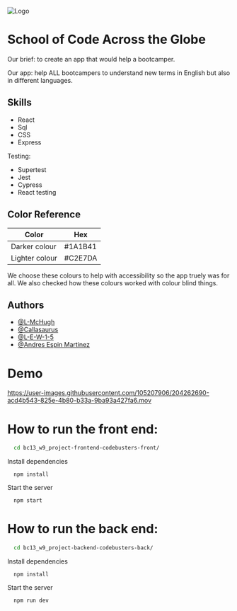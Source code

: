 

![Logo](https://i.postimg.cc/Dwp8SNVr/Who-are-you-gonna-call-1.jpg)

# School of Code Across the Globe

Our brief: to create an app that would help a bootcamper.

Our app: help ALL bootcampers to understand new terms in English but also in different languages.

## Skills

- React
- Sql
- CSS
- Express

Testing:
- Supertest
- Jest
- Cypress
- React testing 


## Color Reference

| Color             | Hex                                                                |
| ----------------- | ------------------------------------------------------------------ |
| Darker colour | #1A1B41 |
| Lighter colour| #C2E7DA |

We choose these colours to help with accessibility so the app truely was for all. We also checked how these colours worked with colour blind things. 


## Authors

- [@L-McHugh](https://github.com/L-McHugh)
- [@Callasaurus](https://github.com/Callasaurus)
- [@L-E-W-1-5](https://github.com/L-E-W-1-5)
- [@Andres Espin Martinez](https://github.com/andres3m)


# Demo

https://user-images.githubusercontent.com/105207906/204262690-acd4b543-825e-4b80-b33a-9ba93a427fa6.mov


# How to run the front end:

```bash
  cd bc13_w9_project-frontend-codebusters-front/
```

Install dependencies

```react
  npm install
```

Start the server

```bash
  npm start
```

# How to run the back end:

```bash
  cd bc13_w9_project-backend-codebusters-back/
```

Install dependencies

```react
  npm install
```

Start the server

```bash
  npm run dev
```
